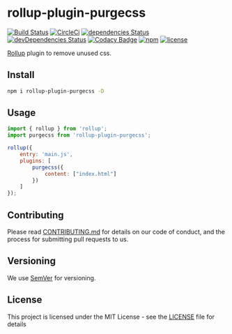 # rollup-plugin-purgecss  
[![Build Status](https://travis-ci.org/FullHuman/rollup-plugin-purgecss.svg?branch=master)](https://travis-ci.org/FullHuman/rollup-plugin-purgecss) [![CircleCi](https://circleci.com/gh/FullHuman/rollup-plugin-purgecss/tree/master.svg?style=shield)]() [![dependencies Status](https://david-dm.org/fullhuman/rollup-plugin-purgecss/status.svg)](https://david-dm.org/fullhuman/rollup-plugin-purgecss) [![devDependencies Status](https://david-dm.org/fullhuman/rollup-plugin-purgecss/dev-status.svg)](https://david-dm.org/fullhuman/rollup-plugin-purgecss?type=dev)
[![Codacy Badge](https://api.codacy.com/project/badge/Grade/8ae0379b223a459ca1b704648e924d55)](https://www.codacy.com/app/FullHuman/rollup-plugin-purgecss?utm_source=github.com&amp;utm_medium=referral&amp;utm_content=FullHuman/rollup-plugin-purgecss&amp;utm_campaign=Badge_Grade)
[![npm](https://img.shields.io/npm/v/rollup-plugin-purgecss.svg)](https://www.npmjs.com/package/rollup-plugin-purgecss)
[![license](https://img.shields.io/github/license/fullhuman/rollup-plugin-purgecss.svg)]()

[Rollup](https://github.com/rollup/rollup) plugin to remove unused css.

## Install

```sh
npm i rollup-plugin-purgecss -D
```

## Usage

```js
import { rollup } from 'rollup';
import purgecss from 'rollup-plugin-purgecss';

rollup({
    entry: 'main.js',
    plugins: [
        purgecss({
            content: ["index.html"]
        })
    ]
});
```

## Contributing

Please read [CONTRIBUTING.md](./.github/CONTRIBUTING.md) for details on our code of conduct, and the process for submitting pull requests to us.

## Versioning

We use [SemVer](http://semver.org/) for versioning. 

## License

This project is licensed under the MIT License - see the [LICENSE](LICENSE) file for details